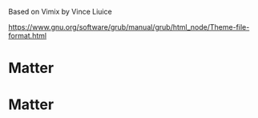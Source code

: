 Based on Vimix by Vince Liuice

https://www.gnu.org/software/grub/manual/grub/html_node/Theme-file-format.html
# Matter
# Matter

